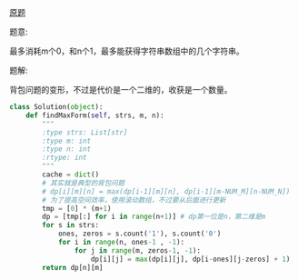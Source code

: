 [原题](https://leetcode.com/problems/ones-and-zeroes)

题意:

最多消耗m个0，和n个1，最多能获得字符串数组中的几个字符串。

题解:

背包问题的变形，不过是代价是一个二维的，收获是一个数量。

```Python
class Solution(object):
    def findMaxForm(self, strs, m, n):
        """
        :type strs: List[str]
        :type m: int
        :type n: int
        :rtype: int
        """
        cache = dict()
        # 其实就是典型的背包问题
        # dp[i][m][n] = max(dp[i-1][m][n], dp[i-1][m-NUM_M][n-NUM_N])
        # 为了提高空间效率，使用滚动数组，不过要从后面进行更新
        tmp = [0] * (m+1)
        dp = [tmp[:] for i in range(n+1)] # dp第一位是n，第二维是m
        for s in strs:
            ones, zeros = s.count('1'), s.count('0')
            for i in range(n, ones-1 , -1):
                for j in range(m, zeros-1, -1):
                    dp[i][j] = max(dp[i][j], dp[i-ones][j-zeros] + 1)
        return dp[n][m]
        
```
